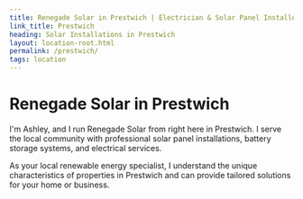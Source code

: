 ```yaml
---
title: Renegade Solar in Prestwich | Electrician & Solar Panel Installer
link_title: Prestwich
heading: Solar Installations in Prestwich
layout: location-root.html
permalink: /prestwich/
tags: location
---
```


# Renegade Solar in Prestwich

I'm Ashley, and I run Renegade Solar from right here in Prestwich. I serve the local community with professional solar panel installations, battery storage systems, and electrical services.

As your local renewable energy specialist, I understand the unique characteristics of properties in Prestwich and can provide tailored solutions for your home or business.
